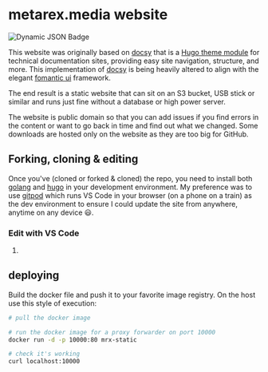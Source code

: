 # metarex.media website

![Dynamic JSON Badge](https://img.shields.io/badge/dynamic/json?url=https%3A%2F%2Fgithub.com%2Fmetarex-media%2Fmrx-website%2Fraw%2Fmain%2Fpackage.json&query=%24.version&style=plastic&logo=gitlab&label=www-mrx&labelColor=%234F702A)

This website was originally based on [docsy] that is a [Hugo theme module]
for technical documentation sites, providing easy site navigation, structure,
and more. This implementation of [docsy] is being heavily altered to align with
the elegant [fomantic ui] framework.

The end result is a static website that can sit on an S3 bucket, USB stick or
similar and runs just fine without a database or high power server.

The website is public domain so that you can add issues if you find errors in
the content or want to go back in time and find out what we changed. Some
downloads are hosted only on the website as they are too big for GitHub.

## Forking, cloning & editing

Once you've (cloned or forked & cloned) the repo, you need to install both
[golang] and [hugo] in your development environment. My preference was to use
[gitpod] which runs VS Code in your browser (on a phone on a train) as the dev
environment to ensure I could update the site from anywhere, anytime on any
device 😃.

### Edit with VS Code

1.

[Docsy]:             https://github.com/google/docsy
[fomantic ui]:       https://fomantic-ui.com/
[gitpod]:            https://www.gitpod.io/
[golang]:            https://go.dev/doc/install
[Hugo]:              https://gohugo.io/installation/
[Hugo theme module]: https://gohugo.io/hugo-modules/use-modules/#use-a-module-for-a-theme

## deploying

Build the docker file and push it to your favorite image registry. On the host
use this style of execution:
```sh
# pull the docker image

# run the docker image for a proxy forwarder on port 10000
docker run -d -p 10000:80 mrx-static

# check it's working
curl localhost:10000
```